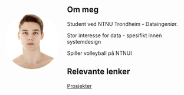 <div style="display: flex; align-items: center;">
  <img src="Skjermbilde 2025-10-08 121342.png" alt="Portrait" style="border-radius: 50%; width: 150px; height: 150px; object-fit: cover; margin-right: 20px;">
  <div>
    <h2>Om meg</h2>
    <p>Student ved NTNU Trondheim - Dataingeniør.</p>
    <p>Stor interesse for data - spesifikt innen systemdesign</p>
    <p>Spiller volleyball på NTNUI</p>
    <h2>Relevante lenker</h2>
    <a href="Prosjekter.md">Prosjekter</a>
  </div>
</div>

